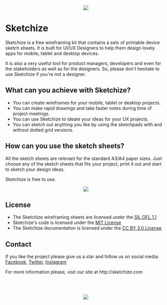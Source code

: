 <p align="center">
  <a href="http://sketchize.com/" target="_blank">
    <img src="http://sketchize.com/files/sketchize-github-cover.png">
  </a>
</p>

# Sketchize

Sketchize is a free wireframing kit that contains a sets of printable device sketch sheets. It is built for UI/UX Designers to help them design lovely apps for mobile, tablet and desktop devices. 

It is also a very useful tool for product managers, developers and even for the stakeholders as well as for the designers. So, please don't hesitate to use Sketchize if you're not a designer.

## What can you achieve with Sketchize?

- You can create wireframes for your mobile, tablet or desktop projects.
- You can make rapid drawings and take faster notes during time of project meetings.
- You can use Sketchize to ideate your ideas for your UX projects.
- You can sketch out anything you like by using the sketchpads with and without dotted grid versions.

## How can you use the sketch sheets?

All the sketch sheets are relevant for the standard A3/A4 paper sizes. Just choose any of the sketch sheets that fits your project, print it out and start to sketch your design ideas. 

Sketchize is free to use.

<p align="center">
  <a href="http://sketchize.com/" target="_blank">
    <img src="http://sketchize.com/files/iphone6-content.png">
  </a>
</p>

## License

- The Sketchize wireframing sheets are licensed under the [SIL OFL 1.1](http://scripts.sil.org/OFL/)
- Sketchize's code is licensed under the [MIT License](https://opensource.org/licenses/mit-license.html/)
- The Sketchize documentation is licensed under the [CC BY 3.0 License](http://creativecommons.org/licenses/by/3.0/)

## Contact

If you like the project please give us a star and follow us on social media: [Facebook](https://www.facebook.com/sketchizedesign/), [Twitter](https://twitter.com/sketchizedesign), [Instagram](https://www.instagram.com/sketchize/)

<p align="left">For more information please, visit our site at http://sketchize.com</p>

<br />
<br />

<p align="center">
  <a href="http://sketchize.com/" target="_blank">
    <img src="http://sketchize.com/files/github-footer.png">
  </a>
</p>

